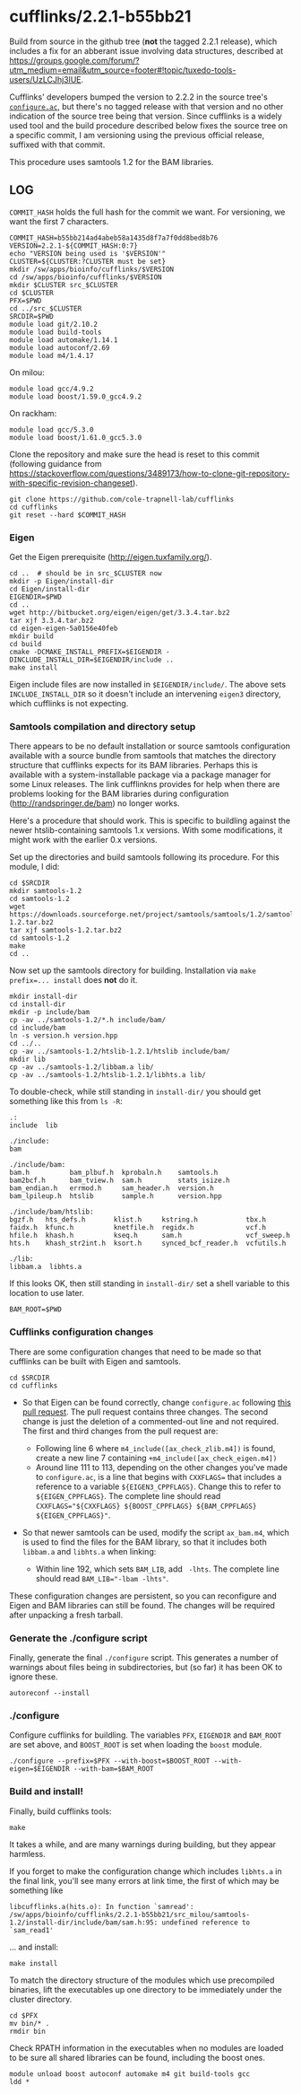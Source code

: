 cufflinks/2.2.1-b55bb21
=======================

Build from source in the github tree (**not** the tagged 2.2.1 release), which includes a
fix for an abberant issue involving data structures, described at
<https://groups.google.com/forum/?utm_medium=email&utm_source=footer#!topic/tuxedo-tools-users/UzLCJhj3lUE>.

Cufflinks' developers bumped the version to 2.2.2 in the source tree's
[`configure.ac`](https://github.com/cole-trapnell-lab/cufflinks/blame/master/configure.ac),
but there's no tagged release with that version and no other indication of the
source tree being that version.  Since cufflinks is a widely used tool and the
build procedure described below fixes the source tree on a specific commit, I
am versioning using the previous official release, suffixed with that commit.

This procedure uses samtools 1.2 for the BAM libraries.


LOG
---

`COMMIT_HASH` holds the full hash for the commit we want.  For versioning, we want the first 7 characters.

    COMMIT_HASH=b55bb214ad4abeb58a1435d8f7a7f0dd8bed8b76
    VERSION=2.2.1-${COMMIT_HASH:0:7}
    echo "VERSION being used is '$VERSION'"
    CLUSTER=${CLUSTER:?CLUSTER must be set}
    mkdir /sw/apps/bioinfo/cufflinks/$VERSION
    cd /sw/apps/bioinfo/cufflinks/$VERSION
    mkdir $CLUSTER src_$CLUSTER
    cd $CLUSTER
    PFX=$PWD
    cd ../src_$CLUSTER
    SRCDIR=$PWD
    module load git/2.10.2
    module load build-tools
    module load automake/1.14.1
    module load autoconf/2.69
    module load m4/1.4.17

On milou:

    module load gcc/4.9.2
    module load boost/1.59.0_gcc4.9.2

On rackham:

    module load gcc/5.3.0
    module load boost/1.61.0_gcc5.3.0

Clone the repository and make sure the head is reset to this commit
(following guidance from <https://stackoverflow.com/questions/3489173/how-to-clone-git-repository-with-specific-revision-changeset>).

    git clone https://github.com/cole-trapnell-lab/cufflinks
    cd cufflinks
    git reset --hard $COMMIT_HASH

### Eigen

Get the Eigen prerequisite (<http://eigen.tuxfamily.org/>).

    cd ..  # should be in src_$CLUSTER now
    mkdir -p Eigen/install-dir
    cd Eigen/install-dir
    EIGENDIR=$PWD
    cd ..
    wget http://bitbucket.org/eigen/eigen/get/3.3.4.tar.bz2
    tar xjf 3.3.4.tar.bz2
    cd eigen-eigen-5a0156e40feb
    mkdir build
    cd build
    cmake -DCMAKE_INSTALL_PREFIX=$EIGENDIR -DINCLUDE_INSTALL_DIR=$EIGENDIR/include ..
    make install

Eigen include files are now installed in `$EIGENDIR/include/`.  The above sets
`INCLUDE_INSTALL_DIR` so it doesn't include an intervening `eigen3` directory,
which cufflinks is not expecting.

### Samtools compilation and directory setup

There appears to be no default installation or source samtools configuration
available with a source bundle from samtools that matches the directory
structure that cufflinks expects for its BAM libraries.  Perhaps this is
available with a system-installable package via a package manager for some
Linux releases.  The link cufflinkns provides for help when there are problems
looking for the BAM libraries during configuration (http://randspringer.de/bam)
no longer works.

Here's a procedure that should work.  This is specific to buildling against the
newer htslib-containing samtools 1.x versions.  With some modifications, it
might work with the earlier 0.x versions.

Set up the directories and build samtools following its procedure.  For this
module, I did:

    cd $SRCDIR
    mkdir samtools-1.2
    cd samtools-1.2
    wget https://downloads.sourceforge.net/project/samtools/samtools/1.2/samtools-1.2.tar.bz2
    tar xjf samtools-1.2.tar.bz2
    cd samtools-1.2
    make
    cd ..

Now set up the samtools directory for building.  Installation via `make prefix=... install` does **not** do it.

    mkdir install-dir
    cd install-dir
    mkdir -p include/bam
    cp -av ../samtools-1.2/*.h include/bam/
    cd include/bam
    ln -s version.h version.hpp
    cd ../..
    cp -av ../samtools-1.2/htslib-1.2.1/htslib include/bam/
    mkdir lib
    cp -av ../samtools-1.2/libbam.a lib/
    cp -av ../samtools-1.2/htslib-1.2.1/libhts.a lib/

To double-check, while still standing in `install-dir/` you should get something like this from `ls -R`:

    .:
    include  lib

    ./include:
    bam

    ./include/bam:
    bam.h          bam_plbuf.h  kprobaln.h    samtools.h
    bam2bcf.h      bam_tview.h  sam.h         stats_isize.h
    bam_endian.h   errmod.h     sam_header.h  version.h
    bam_lpileup.h  htslib       sample.h      version.hpp

    ./include/bam/htslib:
    bgzf.h   hts_defs.h       klist.h     kstring.h            tbx.h
    faidx.h  kfunc.h          knetfile.h  regidx.h             vcf.h
    hfile.h  khash.h          kseq.h      sam.h                vcf_sweep.h
    hts.h    khash_str2int.h  ksort.h     synced_bcf_reader.h  vcfutils.h

    ./lib:
    libbam.a  libhts.a

If this looks OK, then still standing in `install-dir/` set a shell variable to this location to use later.

    BAM_ROOT=$PWD

### Cufflinks configuration changes

There are some configuration changes that need to be made so that cufflinks can be built with Eigen and samtools.

    cd $SRCDIR
    cd cufflinks

* So that Eigen can be found correctly, change `configure.ac` following [this pull request](https://github.com/cole-trapnell-lab/cufflinks/pull/76/commits/cdcf9c85468c8ea057f618132675c05dd00f03be).  The pull request contains three changes.  The second change is just the deletion of a commented-out line and not required.  The first and third changes from the pull request are:
    * Following line 6 where `m4_include([ax_check_zlib.m4])` is found, create a new line 7 containing `+m4_include([ax_check_eigen.m4])`
    * Around line 111 to 113, depending on the other changes you've made to `configure.ac`, is a line that begins with `CXXFLAGS=` that includes a reference to a variable `${EIGEN3_CPPFLAGS}`.  Change this to refer to `${EIGEN_CPPFLAGS}`.  The complete line should read `CXXFLAGS="${CXXFLAGS} ${BOOST_CPPFLAGS} ${BAM_CPPFLAGS} ${EIGEN_CPPFLAGS}"`.

* So that newer samtools can be used, modify the script `ax_bam.m4`, which is used to find the files for the BAM library, so that it includes both `libbam.a` and `libhts.a` when linking:
    * Within line 192, which sets `BAM_LIB`, add ` -lhts`.  The complete line should read `BAM_LIB="-lbam -lhts"`.

These configuration changes are persistent, so you can reconfigure and Eigen
and BAM libraries can still be found.  The changes will be required after
unpacking a fresh tarball.

### Generate the ./configure script

Finally, generate the final `./configure` script.  This generates a number of
warnings about files being in subdirectories, but (so far) it has been OK to
ignore these.

    autoreconf --install

### ./configure

Configure cufflinks for buildling.  The variables `PFX`, `EIGENDIR` and
`BAM_ROOT` are set above, and `BOOST_ROOT` is set when loading the `boost`
module.

    ./configure --prefix=$PFX --with-boost=$BOOST_ROOT --with-eigen=$EIGENDIR --with-bam=$BAM_ROOT

### Build and install!

Finally, build cufflinks tools:

    make

It takes a while, and are many warnings during building, but they appear
harmless.

If you forget to make the configuration change which includes `libhts.a` in the
final link, you'll see many errors at link time, the first of which may be
something like

    libcufflinks.a(hits.o): In function `samread':
    /sw/apps/bioinfo/cufflinks/2.2.1-b55bb21/src_milou/samtools-1.2/install-dir/include/bam/sam.h:95: undefined reference to `sam_read1'

... and install:

    make install

To match the directory structure of the modules which use precompiled binaries,
lift the executables up one directory to be immediately under the cluster
directory.

    cd $PFX
    mv bin/* .
    rmdir bin

Check RPATH information in the executables when no modules are loaded to be
sure all shared libraries can be found, including the boost ones.

    module unload boost autoconf automake m4 git build-tools gcc
    ldd *



